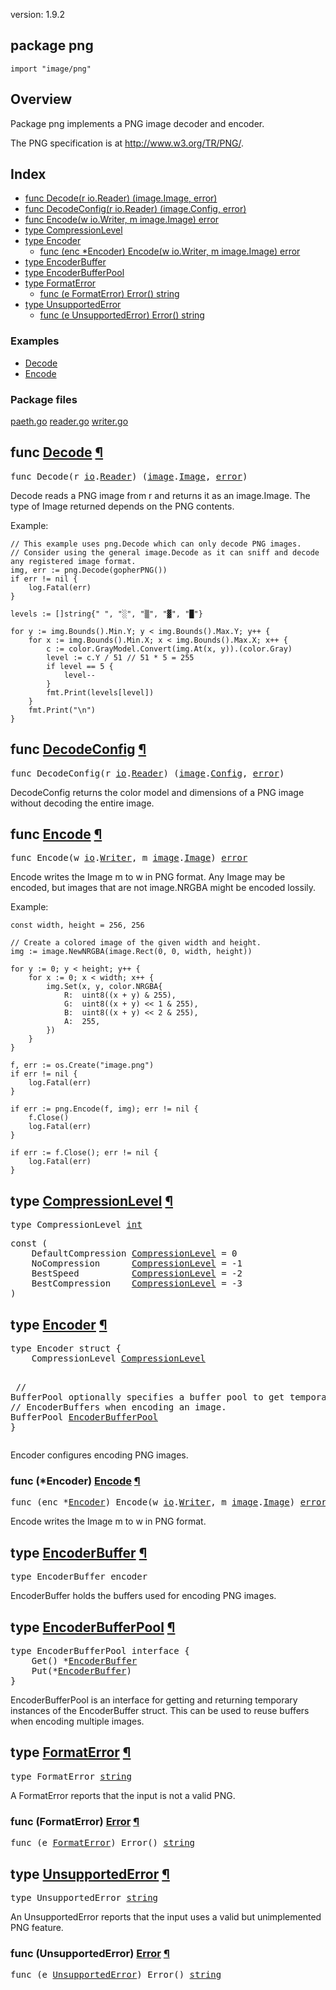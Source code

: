 version: 1.9.2
## package png

  `import "image/png"`

## Overview

Package png implements a PNG image decoder and encoder.

The PNG specification is at http://www.w3.org/TR/PNG/.

## Index

- [func Decode(r io.Reader) (image.Image, error)](#Decode)
- [func DecodeConfig(r io.Reader) (image.Config, error)](#DecodeConfig)
- [func Encode(w io.Writer, m image.Image) error](#Encode)
- [type CompressionLevel](#CompressionLevel)
- [type Encoder](#Encoder)
  - [func (enc *Encoder) Encode(w io.Writer, m image.Image) error](#Encoder.Encode)
- [type EncoderBuffer](#EncoderBuffer)
- [type EncoderBufferPool](#EncoderBufferPool)
- [type FormatError](#FormatError)
  - [func (e FormatError) Error() string](#FormatError.Error)
- [type UnsupportedError](#UnsupportedError)
  - [func (e UnsupportedError) Error() string](#UnsupportedError.Error)

### Examples

- [Decode](#example_Decode)
- [Encode](#example_Encode)

### Package files
 [paeth.go](//github.com/golang/go/blob/2ea7d3461bb41d0ae12b56ee52d43314bcdb97f9/src/image/png/paeth.go) [reader.go](//github.com/golang/go/blob/2ea7d3461bb41d0ae12b56ee52d43314bcdb97f9/src/image/png/reader.go) [writer.go](//github.com/golang/go/blob/2ea7d3461bb41d0ae12b56ee52d43314bcdb97f9/src/image/png/writer.go)

<h2 id="Decode">func <a href="//github.com/golang/go/blob/2ea7d3461bb41d0ae12b56ee52d43314bcdb97f9/src/image/png/reader.go#L936">Decode</a>
    <a href="#Decode">¶</a></h2>
<pre>func Decode(r <a href="/io/">io</a>.<a href="/io/#Reader">Reader</a>) (<a href="/image/">image</a>.<a href="/image/#Image">Image</a>, <a href="/builtin/#error">error</a>)</pre>

Decode reads a PNG image from r and returns it as an image.Image. The type of
Image returned depends on the PNG contents.

<a id="example_Decode"></a>
Example:

    // This example uses png.Decode which can only decode PNG images.
    // Consider using the general image.Decode as it can sniff and decode any registered image format.
    img, err := png.Decode(gopherPNG())
    if err != nil {
        log.Fatal(err)
    }

    levels := []string{" ", "░", "▒", "▓", "█"}

    for y := img.Bounds().Min.Y; y < img.Bounds().Max.Y; y++ {
        for x := img.Bounds().Min.X; x < img.Bounds().Max.X; x++ {
            c := color.GrayModel.Convert(img.At(x, y)).(color.Gray)
            level := c.Y / 51 // 51 * 5 = 255
            if level == 5 {
                level--
            }
            fmt.Print(levels[level])
        }
        fmt.Print("\n")
    }

<h2 id="DecodeConfig">func <a href="//github.com/golang/go/blob/2ea7d3461bb41d0ae12b56ee52d43314bcdb97f9/src/image/png/reader.go#L960">DecodeConfig</a>
    <a href="#DecodeConfig">¶</a></h2>
<pre>func DecodeConfig(r <a href="/io/">io</a>.<a href="/io/#Reader">Reader</a>) (<a href="/image/">image</a>.<a href="/image/#Config">Config</a>, <a href="/builtin/#error">error</a>)</pre>

DecodeConfig returns the color model and dimensions of a PNG image without
decoding the entire image.

<h2 id="Encode">func <a href="//github.com/golang/go/blob/2ea7d3461bb41d0ae12b56ee52d43314bcdb97f9/src/image/png/writer.go#L513">Encode</a>
    <a href="#Encode">¶</a></h2>
<pre>func Encode(w <a href="/io/">io</a>.<a href="/io/#Writer">Writer</a>, m <a href="/image/">image</a>.<a href="/image/#Image">Image</a>) <a href="/builtin/#error">error</a></pre>

Encode writes the Image m to w in PNG format. Any Image may be encoded, but
images that are not image.NRGBA might be encoded lossily.

<a id="example_Encode"></a>
Example:

    const width, height = 256, 256

    // Create a colored image of the given width and height.
    img := image.NewNRGBA(image.Rect(0, 0, width, height))

    for y := 0; y < height; y++ {
        for x := 0; x < width; x++ {
            img.Set(x, y, color.NRGBA{
                R:  uint8((x + y) & 255),
                G:  uint8((x + y) << 1 & 255),
                B:  uint8((x + y) << 2 & 255),
                A:  255,
            })
        }
    }

    f, err := os.Create("image.png")
    if err != nil {
        log.Fatal(err)
    }

    if err := png.Encode(f, img); err != nil {
        f.Close()
        log.Fatal(err)
    }

    if err := f.Close(); err != nil {
        log.Fatal(err)
    }

<h2 id="CompressionLevel">type <a href="//github.com/golang/go/blob/2ea7d3461bb41d0ae12b56ee52d43314bcdb97f9/src/image/png/writer.go#L43">CompressionLevel</a>
    <a href="#CompressionLevel">¶</a></h2>
<pre>type CompressionLevel <a href="/builtin/#int">int</a></pre>


<pre>const (
    <span id="DefaultCompression">DefaultCompression</span> <a href="#CompressionLevel">CompressionLevel</a> = 0
    <span id="NoCompression">NoCompression</span>      <a href="#CompressionLevel">CompressionLevel</a> = -1
    <span id="BestSpeed">BestSpeed</span>          <a href="#CompressionLevel">CompressionLevel</a> = -2
    <span id="BestCompression">BestCompression</span>    <a href="#CompressionLevel">CompressionLevel</a> = -3
)</pre>


<h2 id="Encoder">type <a href="//github.com/golang/go/blob/2ea7d3461bb41d0ae12b56ee52d43314bcdb97f9/src/image/png/writer.go#L8">Encoder</a>
    <a href="#Encoder">¶</a></h2>
<pre>type Encoder struct {
<span id="Encoder.CompressionLevel"></span>    CompressionLevel <a href="#CompressionLevel">CompressionLevel</a>

<span id="Encoder.BufferPool"></span>    <span class="comment">// BufferPool optionally specifies a buffer pool to get temporary</span>
    <span class="comment">// EncoderBuffers when encoding an image.</span>
    BufferPool <a href="#EncoderBufferPool">EncoderBufferPool</a>
}</pre>

Encoder configures encoding PNG images.

<h3 id="Encoder.Encode">func (*Encoder) <a href="//github.com/golang/go/blob/2ea7d3461bb41d0ae12b56ee52d43314bcdb97f9/src/image/png/writer.go#L519">Encode</a>
    <a href="#Encoder.Encode">¶</a></h3>
<pre>func (enc *<a href="#Encoder">Encoder</a>) Encode(w <a href="/io/">io</a>.<a href="/io/#Writer">Writer</a>, m <a href="/image/">image</a>.<a href="/image/#Image">Image</a>) <a href="/builtin/#error">error</a></pre>

Encode writes the Image m to w in PNG format.

<h2 id="EncoderBuffer">type <a href="//github.com/golang/go/blob/2ea7d3461bb41d0ae12b56ee52d43314bcdb97f9/src/image/png/writer.go#L25">EncoderBuffer</a>
    <a href="#EncoderBuffer">¶</a></h2>
<pre>type EncoderBuffer encoder</pre>

EncoderBuffer holds the buffers used for encoding PNG images.

<h2 id="EncoderBufferPool">type <a href="//github.com/golang/go/blob/2ea7d3461bb41d0ae12b56ee52d43314bcdb97f9/src/image/png/writer.go#L19">EncoderBufferPool</a>
    <a href="#EncoderBufferPool">¶</a></h2>
<pre>type EncoderBufferPool interface {
    Get() *<a href="#EncoderBuffer">EncoderBuffer</a>
    Put(*<a href="#EncoderBuffer">EncoderBuffer</a>)
}</pre>

EncoderBufferPool is an interface for getting and returning temporary instances
of the EncoderBuffer struct. This can be used to reuse buffers when encoding
multiple images.

<h2 id="FormatError">type <a href="//github.com/golang/go/blob/2ea7d3461bb41d0ae12b56ee52d43314bcdb97f9/src/image/png/reader.go#L114">FormatError</a>
    <a href="#FormatError">¶</a></h2>
<pre>type FormatError <a href="/builtin/#string">string</a></pre>

A FormatError reports that the input is not a valid PNG.

<h3 id="FormatError.Error">func (FormatError) <a href="//github.com/golang/go/blob/2ea7d3461bb41d0ae12b56ee52d43314bcdb97f9/src/image/png/reader.go#L116">Error</a>
    <a href="#FormatError.Error">¶</a></h3>
<pre>func (e <a href="#FormatError">FormatError</a>) Error() <a href="/builtin/#string">string</a></pre>


<h2 id="UnsupportedError">type <a href="//github.com/golang/go/blob/2ea7d3461bb41d0ae12b56ee52d43314bcdb97f9/src/image/png/reader.go#L121">UnsupportedError</a>
    <a href="#UnsupportedError">¶</a></h2>
<pre>type UnsupportedError <a href="/builtin/#string">string</a></pre>

An UnsupportedError reports that the input uses a valid but unimplemented PNG
feature.

<h3 id="UnsupportedError.Error">func (UnsupportedError) <a href="//github.com/golang/go/blob/2ea7d3461bb41d0ae12b56ee52d43314bcdb97f9/src/image/png/reader.go#L123">Error</a>
    <a href="#UnsupportedError.Error">¶</a></h3>
<pre>func (e <a href="#UnsupportedError">UnsupportedError</a>) Error() <a href="/builtin/#string">string</a></pre>



